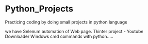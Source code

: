 # Python_Projects
Practicing coding by doing small projects in python language

we have Selenum automation of Web page.
Tkinter project - Youtube Downloader
Windows cmd commands with python.....

